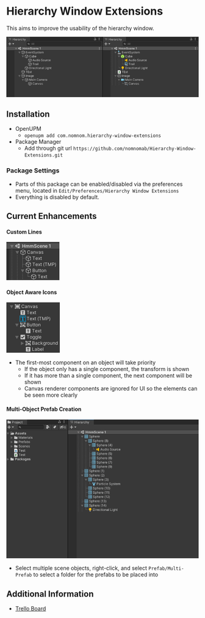# Hierarchy Window Extensions
This aims to improve the usability of the hierarchy window.

![Difference image](./Assets~/difference.png)

## Installation
- OpenUPM
    - `openupm add com.nomnom.hierarchy-window-extensions`
- Package Manager
    - Add through git url `https://github.com/nomnomab/Hierarchy-Window-Extensions.git`

### Package Settings
- Parts of this package can be enabled/disabled via the preferences menu, located in `Edit/Preferences/Hierarchy Window Extensions`
- Everything is disabled by default.

## Current Enhancements
#### Custom Lines
![Lines image](./Assets~/lines.png)

#### Object Aware Icons
![Icons image](./Assets~/icons.png)
- The first-most component on an object will take priority
  - If the object only has a single component, the transform is shown
  - If it has more than a single component, the next component will be shown
  - Canvas renderer components are ignored for UI so the elements can be seen more clearly

#### Multi-Object Prefab Creation
![Multi prefab creation](./Assets~/multi_prefab.gif)
- Select multiple scene objects, right-click, and select `Prefab/Multi-Prefab` to select a folder for the prefabs to be placed into

## Additional Information
- [Trello Board](https://trello.com/b/h7sMCsTR/my-packages)